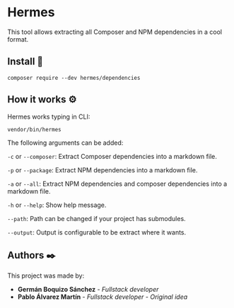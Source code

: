 # Hermes
This tool allows extracting all Composer and NPM dependencies in a cool format.

## Install 🔧
`composer require --dev hermes/dependencies`

## How it works ⚙️
Hermes works typing in CLI: 

`vendor/bin/hermes`

The following arguments can be added:

`-c` or `--composer`: Extract Composer dependencies into a markdown file.

`-p` or `--package`: Extract NPM dependencies into a markdown file.

`-a` or `--all`: Extract NPM dependencies and composer dependencies into a markdown file.

`-h` or `--help`: Show help message.

`--path`: Path can be changed if your project has submodules.

`--output`: Output is configurable to be extract where it wants.

## Authors ✒️
This project was made by:

* **Germán Boquizo Sánchez** - *Fullstack developer*
* **Pablo Álvarez Martín** - *Fullstack developer - Original idea*
